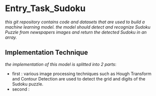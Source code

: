 # Entry_Task_Sudoku
_this git repository contains code and datasets that are used to build a machine learning model.
the model should detect and recognize Sudoku Puzzle from newspapers images and return the detected Sudoku in an array._
## Implementation Technique 

 _the implementation of this model is splitted into 2 parts_:
  - first : various image processing techniques such as Hough Transform and Contour Detection are used to detect the grid and digits
  of the Sudoku puzzle. 
  - second  : 
